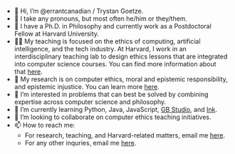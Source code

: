 - 👋 Hi, I’m @errantcanadian / Trystan Goetze.
- 🤷 I take any pronouns, but most often he/him or they/them.
- 🦉 I have a Ph.D. in Philosophy and currently work as a Postdoctoral Fellow at Harvard University.
- 🧑‍🏫 My teaching is focused on the ethics of computing, artificial intelligence, and the tech industry. At Harvard, I work in an interdisciplinary teaching lab to design ethics lessons that are integrated into computer science courses. You can find more information about that [here](https://embeddedethics.seas.harvard.edu/).
- 📝 My research is on computer ethics, moral and epistemic responsibility, and epistemic injustice. You can learn more [here](https://philpeople.org/profiles/trystan-s-goetze).
- 👀 I’m interested in problems that can best be solved by combining expertise across computer science and philosophy.
- 🌱 I’m currently learning Python, Java, JavaScript, [GB Studio](https://chrismaltby.itch.io/gb-studio), and [Ink](https://github.com/inkle).
- 💞️ I’m looking to collaborate on computer ethics teaching initiatives.
- 📫 How to reach me:
  - For research, teaching, and Harvard-related matters, email me [here](mailto:tgoetze@fas.harvard.edu).
  - For any other inquries, email me [here](mailto:trystangoetze@duck.com).
